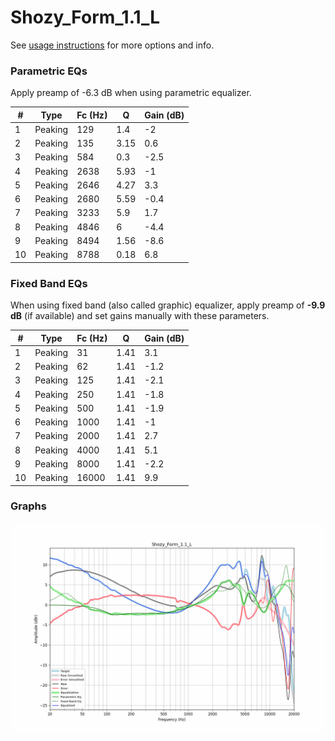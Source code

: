 # Shozy_Form_1.1_L
See [usage instructions](https://github.com/jaakkopasanen/AutoEq#usage) for more options and info.

### Parametric EQs
Apply preamp of -6.3 dB when using parametric equalizer.

|   # | Type    |   Fc (Hz) |    Q |   Gain (dB) |
|-----|---------|-----------|------|-------------|
|   1 | Peaking |       129 | 1.4  |        -2   |
|   2 | Peaking |       135 | 3.15 |         0.6 |
|   3 | Peaking |       584 | 0.3  |        -2.5 |
|   4 | Peaking |      2638 | 5.93 |        -1   |
|   5 | Peaking |      2646 | 4.27 |         3.3 |
|   6 | Peaking |      2680 | 5.59 |        -0.4 |
|   7 | Peaking |      3233 | 5.9  |         1.7 |
|   8 | Peaking |      4846 | 6    |        -4.4 |
|   9 | Peaking |      8494 | 1.56 |        -8.6 |
|  10 | Peaking |      8788 | 0.18 |         6.8 |

### Fixed Band EQs
When using fixed band (also called graphic) equalizer, apply preamp of **-9.9 dB** (if available) and set gains manually with these parameters.

|   # | Type    |   Fc (Hz) |    Q |   Gain (dB) |
|-----|---------|-----------|------|-------------|
|   1 | Peaking |        31 | 1.41 |         3.1 |
|   2 | Peaking |        62 | 1.41 |        -1.2 |
|   3 | Peaking |       125 | 1.41 |        -2.1 |
|   4 | Peaking |       250 | 1.41 |        -1.8 |
|   5 | Peaking |       500 | 1.41 |        -1.9 |
|   6 | Peaking |      1000 | 1.41 |        -1   |
|   7 | Peaking |      2000 | 1.41 |         2.7 |
|   8 | Peaking |      4000 | 1.41 |         5.1 |
|   9 | Peaking |      8000 | 1.41 |        -2.2 |
|  10 | Peaking |     16000 | 1.41 |         9.9 |

### Graphs
![](./Shozy_Form_1.1_L.png)
